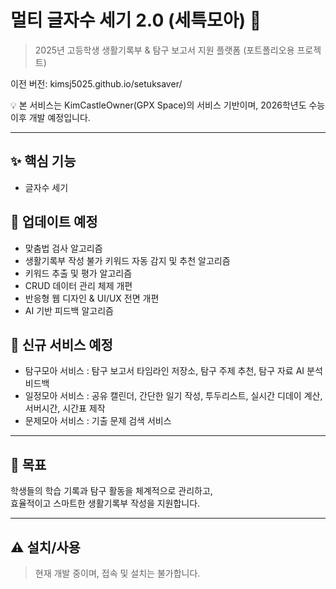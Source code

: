 # 멀티 글자수 세기 2.0 (세특모아) 📝

> 2025년 고등학생 생활기록부 & 탐구 보고서 지원 플랫폼 (포트폴리오용 프로젝트)

이전 버전: kimsj5025.github.io/setuksaver/  

💡 본 서비스는 KimCastleOwner(GPX Space)의 서비스 기반이며, 2026학년도 수능 이후 개발 예정입니다.

---

## ✨ 핵심 기능
- 글자수 세기 

## 🔧 업데이트 예정
- 맞춤법 검사 알고리즘
- 생활기록부 작성 불가 키워드 자동 감지 및 추천 알고리즘
- 키워드 추출 및 평가 알고리즘
- CRUD 데이터 관리 체제 개편
- 반응형 웹 디자인 & UI/UX 전면 개편
- AI 기반 피드백 알고리즘

## 🚀 신규 서비스 예정
- 탐구모아 서비스 : 탐구 보고서 타임라인 저장소, 탐구 주제 추천, 탐구 자료 AI 분석비드백
- 일정모아 서비스 : 공유 캘린더, 간단한 일기 작성, 투두리스트, 실시간 디데이 계산, 서버시간, 시간표 제작
- 문제모아 서비스 : 기출 문제 검색 서비스

---

## 🎯 목표
학생들의 학습 기록과 탐구 활동을 체계적으로 관리하고,  
효율적이고 스마트한 생활기록부 작성을 지원합니다.

---

## ⚠️ 설치/사용
> 현재 개발 중이며, 접속 및 설치는 불가합니다.